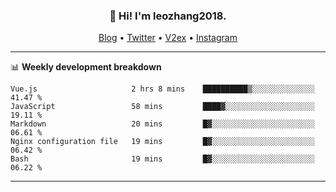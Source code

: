 <h3 align="center">👋 Hi! I'm leozhang2018.</h3>
<p align="center">
  <a href="https://code.leozhang2018.me">Blog</a> •
  <a href="https://twitter.com/leozhang2018">Twitter</a> •
  <a href="https://www.v2ex.com/member/leozhang">V2ex</a> •
  <a href="https://www.instagram.com/leozhanghere">Instagram</a>
</p>

-------

📊 **Weekly development breakdown**
<!--START_SECTION:waka-->
```text
Vue.js                     2 hrs 8 mins    ██████████▒░░░░░░░░░░░░░░   41.47 % 
JavaScript                 58 mins         ████▓░░░░░░░░░░░░░░░░░░░░   19.11 % 
Markdown                   20 mins         █▓░░░░░░░░░░░░░░░░░░░░░░░   06.61 % 
Nginx configuration file   19 mins         █▓░░░░░░░░░░░░░░░░░░░░░░░   06.42 % 
Bash                       19 mins         █▓░░░░░░░░░░░░░░░░░░░░░░░   06.22 % 
```
<!--END_SECTION:waka-->
-------
